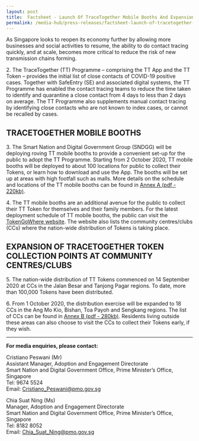 ```yaml
---
layout: post
title:  Factsheet - Launch Of TraceTogether Mobile Booths And Expansion Of TraceTogether Token Collection Points
permalink: /media-hub/press-releases/factsheet-launch-of-tracetogether-mobile-booths
---
```


As Singapore looks to reopen its economy further by allowing more businesses and social activities to resume, the ability to do contact tracing quickly, and at scale, becomes more critical to reduce the risk of new transmission chains forming.

2\. The TraceTogether (TT) Programme – comprising the TT App and the TT Token – provides the initial list of close contacts of COVID-19 positive cases. Together with SafeEntry (SE) and associated digital systems, the TT Programme has enabled the contact tracing teams to reduce the time taken to identify and quarantine a close contact from 4 days to less than 2 days on average. The TT Programme also supplements manual contact tracing by identifying close contacts who are not known to index cases, or cannot be recalled by cases.

## TRACETOGETHER MOBILE BOOTHS  

3\. The Smart Nation and Digital Government Group (SNDGG) will be deploying roving TT mobile booths to provide a convenient set-up for the public to adopt the TT Programme. Starting from 2 October 2020, TT mobile booths will be deployed to about 100 locations for public to collect their Tokens, or learn how to download and use the App. The booths will be set up at areas with high footfall such as malls. More details on the schedule and locations of the TT mobile booths can be found in  [Annex A (pdf - 220kb)](/files/press-releases/2020/annex-a-list-of-tt-mobile-booths.pdf).
  
4\. The TT mobile booths are an additional avenue for the public to collect their TT Token for themselves and their family members. For the latest deployment schedule of TT mobile booths, the public can visit the  [TokenGoWhere website](https://token.gowhere.gov.sg/). The website also lists the community centres/clubs (CCs) where the nation-wide distribution of Tokens is taking place.
  
## EXPANSION OF TRACETOGETHER TOKEN COLLECTION POINTS AT COMMUNITY CENTRES/CLUBS

5\. The nation-wide distribution of TT Tokens commenced on 14 September 2020 at CCs in the Jalan Besar and Tanjong Pagar regions. To date, more than 100,000 Tokens have been distributed.

6\. From 1 October 2020, the distribution exercise will be expanded to 18 CCs in the Ang Mo Kio, Bishan, Toa Payoh and Sengkang regions. The list of CCs can be found in  [Annex B (pdf - 280kb)](/files/press-releases/2020/annex-b-expansion-of-tt-token-distribution-to-18-ccs.pdf). Residents living outside these areas can also choose to visit the CCs to collect their Tokens early, if they wish.

---

**For media enquiries, please contact:**

Cristiano Peswani (Mr)  
Assistant Manager, Adoption and Engagement Directorate  
Smart Nation and Digital Government Office, Prime Minister’s Office, Singapore  
Tel: 9674 5524  
Email:  [Cristiano_Peswani@pmo.gov.sg](mailto:Cristiano_Peswani@pmo.gov.sg)

Chia Suat Ning (Ms)  
Manager, Adoption and Engagement Directorate  
Smart Nation and Digital Government Office, Prime Minister’s Office, Singapore  
Tel: 8182 8052  
Email:  [Chia_Suat_Ning@pmo.gov.sg](mailto:Chia_Suat_Ning@pmo.gov.sg)
